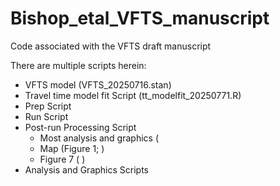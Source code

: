 # Bishop_etal_VFTS_manuscript
Code associated with the VFTS draft manuscript

There are multiple scripts herein:
- VFTS model (VFTS_20250716.stan)
- Travel time model fit Script (tt_modelfit_20250771.R)
- Prep Script
- Run Script
- Post-run Processing Script
    - Most analysis and graphics (
    - Map (Figure 1; )
    - Figure 7 ( )
- Analysis and Graphics Scripts
